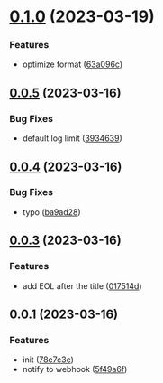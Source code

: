 # [0.1.0](https://github.com/qq15725/changelog-notify/compare/v0.0.5...v0.1.0) (2023-03-19)


### Features

* optimize format ([63a096c](https://github.com/qq15725/changelog-notify/commit/63a096caefe9ee083012db4fe606c4638b44266d))



## [0.0.5](https://github.com/qq15725/changelog-notify/compare/v0.0.4...v0.0.5) (2023-03-16)


### Bug Fixes

* default log limit ([3934639](https://github.com/qq15725/changelog-notify/commit/393463984faaefd8a0e77492b46e983e82d47fd3))



## [0.0.4](https://github.com/qq15725/changelog-notify/compare/v0.0.3...v0.0.4) (2023-03-16)


### Bug Fixes

* typo ([ba9ad28](https://github.com/qq15725/changelog-notify/commit/ba9ad2827e2e694826dcd446769f00cda3233460))



## [0.0.3](https://github.com/qq15725/changelog-notify/compare/v0.0.1...v0.0.3) (2023-03-16)


### Features

* add EOL after the title ([017514d](https://github.com/qq15725/changelog-notify/commit/017514d6a081782154a0ad80ba0b9bfd34d01422))



## 0.0.1 (2023-03-16)


### Features

* init ([78e7c3e](https://github.com/qq15725/changelog-notify/commit/78e7c3e0a417101908c6fb36a01e93b17fe4300d))
* notify to webhook ([5f49a6f](https://github.com/qq15725/changelog-notify/commit/5f49a6fdbe13672ae32929cfa1b12103202520fa))



